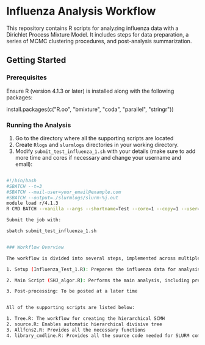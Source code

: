 # Influenza Analysis Workflow

This repository contains R scripts for analyzing influenza data with a Dirichlet Process Mixture Model. It includes steps for data preparation, a series of MCMC clustering procedures, and post-analysis summarization.

## Getting Started

### Prerequisites

Ensure R (version 4.1.3 or later) is installed along with the following packages:

install.packages(c("R.oo", "bmixture", "coda", "parallel", "stringr"))


### Running the Analysis

1. Go to the directory where all the supporting scripts are located
2. Create `Rlogs` and `slurmlogs` directories in your working directory.
3. Modify `submit_test_influenza_1.sh` with your details (make sure to add more time and cores if necessary and change your username and email):

```bash

#!/bin/bash
#SBATCH --t=3
#SBATCH --mail-user=your_email@example.com
#SBATCH --output=./slurmlogs/slurm-%j.out
module load r/4.1.3
R CMD BATCH --vanilla --args --shortname=Test --core=1 --copy=1 --user=your_username Influenza_Test_1.R ./Rlogs/Influenza_Test_1.out

Submit the job with:

sbatch submit_test_influenza_1.sh


### Workflow Overview

The workflow is divided into several steps, implemented across multiple R scripts:

1. Setup (Influenza_Test_1.R): Prepares the influenza data for analysis and sets up global parameters

2. Main Script (SHJ_algor.R): Performs the main analysis, including pre-processing, submits the hierarchical SCMH analysis, and performs block MH (Metropolis-Hastings)

3. Post-processing: To be posted at a later time


All of the supporting scripts are listed below:

1. Tree.R: The workflow for creating the hierarchical SCMH
2. source.R: Enables automatic hierarchical divisive tree
3. Allfcns2.R: Provides all the necessary functions
4. library_cmdline.R: Provides all the source code needed for SLURM command line input






